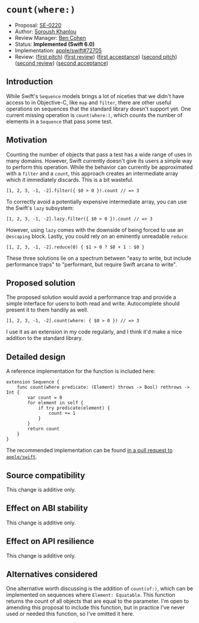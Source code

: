 # `count(where:)`

* Proposal: [SE-0220](0220-count-where.md)
* Author: [Soroush Khanlou](https://github.com/khanlou)
* Review Manager: [Ben Cohen](https://github.com/airspeedswift)
* Status: **Implemented (Swift 6.0)**
* Implementation: [apple/swift#72705](https://github.com/apple/swift/pull/72705)
* Review: ([first pitch](https://forums.swift.org/t/count-where-on-sequence/11186)) ([first review](https://forums.swift.org/t/se-0220-count-where/15048)) ([first acceptance](https://forums.swift.org/t/accepted-se-0220-count-where/15280)) ([second pitch](https://forums.swift.org/t/pitch-restore-count-where-from-se-0220/65859)) ([second review](https://forums.swift.org/t/refresh-review-se-0220-count-where/66235)) ([second acceptance](https://forums.swift.org/t/accepted-again-se-0220-count-where/66659))

## Introduction

While Swift's `Sequence` models brings a lot of niceties that we didn't have access to in Objective-C, like `map` and `filter`, there are other useful operations on sequences that the standard library doesn't support yet. One current missing operation is  `count(where:)`, which counts the number of elements in a `Sequence` that pass some test.

## Motivation

Counting the number of objects that pass a test has a wide range of uses in many domains. However, Swift currently doesn't give its users a simple way to perform this operation. While the behavior can currently be approximated with a `filter` and a `count`, this approach creates an intermediate array which it immediately discards. This is a bit wasteful.

    [1, 2, 3, -1, -2].filter({ $0 > 0 }).count // => 3

To correctly avoid a potentially expensive intermediate array, you can use the Swift's `lazy` subsystem:

    [1, 2, 3, -1, -2].lazy.filter({ $0 > 0 }).count // => 3

However, using `lazy` comes with the downside of being forced to use an `@escaping` block. Lastly, you could rely on an eminently unreadable `reduce`:

    [1, 2, 3, -1, -2].reduce(0) { $1 > 0 ? $0 + 1 : $0 }

These three solutions lie on a spectrum between "easy to write, but include performance traps" to "performant, but require Swift arcana to write".

## Proposed solution

The proposed solution would avoid a performance trap and provide a simple interface for users to both read and write. Autocomplete should present it to them handily as well.

    [1, 2, 3, -1, -2].count(where: { $0 > 0 }) // => 3

I use it as an extension in my code regularly, and I think it'd make a nice addition to the standard library.

## Detailed design

A reference implementation for the function is included here:

    extension Sequence {
        func count(where predicate: (Element) throws -> Bool) rethrows -> Int {
            var count = 0
            for element in self {
                if try predicate(element) {
                    count += 1
                }
            }
            return count
        }
    }

The recommended implementation can be found [in a pull request to `apple/swift`](https://github.com/apple/swift/pull/16099).

## Source compatibility

This change is additive only.

## Effect on ABI stability

This change is additive only.

## Effect on API resilience

This change is additive only.

## Alternatives considered

One alternative worth discussing is the addition of `count(of:)`, which can be implemented on sequences where `Element: Equatable`. This function returns the count of all objects that are equal to the parameter. I'm open to amending this proposal to include this function, but in practice I've never used or needed this function, so I've omitted it here.

